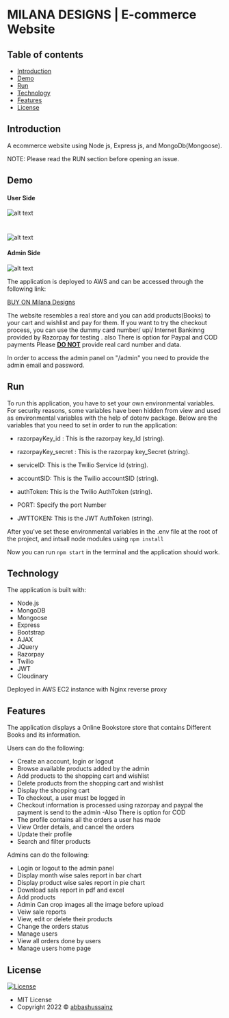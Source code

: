 
# MILANA DESIGNS | E-commerce Website

## Table of contents

- [Introduction](#introduction)
- [Demo](#demo)
- [Run](#run)
- [Technology](#technology)
- [Features](#features)
- [License](#license)

## Introduction

A ecommerce website using Node js, Express js, and MongoDb(Mongoose).

NOTE: Please read the RUN section before opening an issue.

## Demo

#### User Side

![alt text](https://res.cloudinary.com/ddebwc6kl/image/upload/v1675005511/Milana_Designs_g5lr7e.png)

#

![alt text](https://res.cloudinary.com/ddebwc6kl/image/upload/v1675008834/milanaProducts_vi2m8y.png)

#### Admin Side

![alt text](https://res.cloudinary.com/ddebwc6kl/image/upload/v1675008113/admin_x4jiix.png)

The application is deployed to AWS and can be accessed through the following link:

[BUY ON Milana Designs](https://milanadesings.ml/)

The website resembles a real store and you can add products(Books) to your cart and wishlist and pay for them. If you want to try the checkout process, you can use the dummy card number/ upi/ Internet Bankinng provided by Razorpay for testing . 
also There is option for Paypal and COD payments
Please <u><b>DO NOT</b></u> provide real card number and data.



In order to access the admin panel on "/admin" you need to provide the admin email and password.


## Run

To run this application, you have to set your own environmental variables. For security reasons, some variables have been hidden from view and used as environmental variables with the help of dotenv package. Below are the variables that you need to set in order to run the application:

- razorpayKey_id :     This is the razorpay key_Id (string).

- razorpayKey_secret :  This is the razorpay key_Secret (string).

- serviceID: This is the Twilio Service Id (string).

- accountSID: This is the Twilio accountSID (string).

- authToken: This is the Twilio AuthToken (string).

- PORT: Specify the port Number

- JWTTOKEN: This is the JWT AuthToken (string).

After you've set these environmental variables in the .env file at the root of the project, and intsall node modules using  `npm install`

Now you can run `npm start` in the terminal and the application should work.

## Technology

The application is built with:

- Node.js 
- MongoDB
- Mongoose 
- Express 
- Bootstrap 
- AJAX
- JQuery
- Razorpay
- Twilio
- JWT
- Cloudinary


Deployed in AWS EC2 instance with Nginx reverse proxy

## Features

The application displays a Online Bookstore store that contains  Different Books and its information.

Users can do the following:

- Create an account, login or logout
- Browse available products added by the admin
- Add products to the shopping cart and wishlist
- Delete products from the shopping cart and wishlist
- Display the shopping cart
- To checkout, a user must be logged in
- Checkout information is processed using razorpay and paypal the payment is send to the admin
-Also There is option for COD
- The profile contains all the orders a user has made
- View Order details, and cancel the orders
- Update their profile
- Search and filter products
 


Admins can do the following:

- Login or logout to the admin panel
- Display month wise sales report in bar chart
- Display product wise sales report in pie chart 
- Download sals report in pdf and excel 
- Add products
- Admin Can crop images all the image before upload
- Veiw sale reports
- View, edit or delete their products
- Change the orders status
- Manage users
- View all orders done by users
- Manage users home page 
## License

[![License](https://img.shields.io/:License-MIT-blue.svg?style=flat-square)](http://badges.mit-license.org)

- MIT License
- Copyright 2022 © [abbashussainz](https://github.com/abbashussainz)
